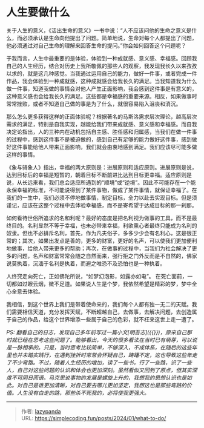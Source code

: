 # 人生要做什么


关于人生的意义，《活出生命的意义》一书中说：“人不应该问他的生命之意义是什么，而必须承认是生命向他提出了问题。简单地说，生命对每个人都提出了问题，他必须通过对自己生命的理解来回答生命的提问。”你会如何回答这个问题呢？

于我而言，人生中最重要的是体验，体验到一种成就感、意义感、幸福感。回顾我自己的人生经历，结合对历史上我所敬佩的那些人的观察，我发现我长久以来孜孜以求的，就是这几种感觉。当我通过运用自己的能力，做好一件事，或者完成一件作品，我会体验到一种成就感，这种成就感会给我长久的满足。当我知道我为什么做一件事，知道我做的事情会对他人产生正面影响，我会感到这件事是有意义的，这种意义感也会给我长久的满足。这些都是幸福感的重要来源。相反，如果做事时常常挫败，或者不知道自己做的事是为了什么，就很容易陷入沮丧和消沉。

那么怎么更多获得这样的正面体验呢？根据著名的马斯洛需求层次理论，越高层次需求的满足，特别是自我实现，越能给我们带来成就感、意义感和幸福感。而自我决定论指出，人的三种内在动机包括自主感、胜任感和归属感，当我们在做一件事的过程中，感到这件事不是被迫做的，感到自己有足够的能力做好这件事，感到做好这件事能给他人带来正面影响，我们就会由衷地感到满足。我们应该尽可能多做这样的事情。

《象与骑象人》指出，幸福的两大原则是：进展原则和适应原则。进展原则是说，达到目标后的幸福是短暂的，朝着目标不断前进比达到目标更幸福。适应原则是说，从长远来看，我们总会适应所遇到的“顺境”或“逆境”。因此不可能存在一个能永保幸福的标准，不可能说得到了某件事物，做成了某件事情，就保证幸福了。在我们的一生中，我们必须不停地做事情，制定目标，全力以赴去实现目标。但是须谨记，应该在这整个过程中去体验幸福感，而不是寄希望于达成目标的那一刹那。

如何看待世俗所追求的名和利呢？最好的态度是把名利视为做事的工具，而不是最终目的。名利显然不等于幸福，也未必带来幸福，利欲熏心者最终只能成为名利的奴隶。但也不必排斥名利，首先，作为凡夫俗子，多多少少会有名利心，这是很正常的；其次，如果出发点是善的，更多的财富，更好的名声，可以使我们更加便利地做事，给他人带来更多的帮助；再次，在做事的过程中，当我们为社会解决了更多的问题，名声和财富常常会随之自然而来，强行拒之门外反而是不自然的，佛家说莫执着，沉湎于名利是执着，而避之唯恐不及恐怕也是一种执着。

人终究走向死亡，正如佛陀所说，“如梦幻泡影，如露亦如电”。 在死亡面前，一切都如过眼云烟，微不足道。如果说人生是个梦，我依然希望是精彩的梦，梦中全心全意去体验。

我相信，到这个世界上我们是带着使命来的，我们每个人都有独一无二的天赋。我们需要相信天道，充分发挥天赋，不断超越自己，去做事，去解决问题，去创造属于自己的作品，给这个世界增添一些属于自己的色彩，就不枉来这世上走一遭了。

*PS: 翻看自己的日志，发现自己多年前写过一篇小文[明吾志]({{<ref old-essay-mood-recording.md>}})，原来自己那时就已经在思考这些问题了。能够看出，今天的很多看法在当时已有萌芽，可以说是一脉相承的。只是，当时思考比较简单，不够深入，不成体系，在随后的这些年里也并未踏实践行，在遇到挫折时常常会怀疑自己，踌躇不定，这也导致这些年走了不少弯路。不过，随着人生经历的增加，读了一些书，行了一些路，识了一些人，自己对这些问题的认识和体会也更加深刻。虽然看似又回到了原点，但其实深度不可同日而语。马克思说事物的发展是螺旋上升的，我想我的思想认识也是如此。对自己是谁更加清晰，对自己要去哪儿更加坚定，我想这也是那些弯路的价值。人生没有白走的路，那些杀不死我的，必将使我更强大。*

---

> 作者: [lazypanda](https://github.com/wanghuibin0)  
> URL: https://simplecoding.fun/posts/2024/01/what-to-do/  

